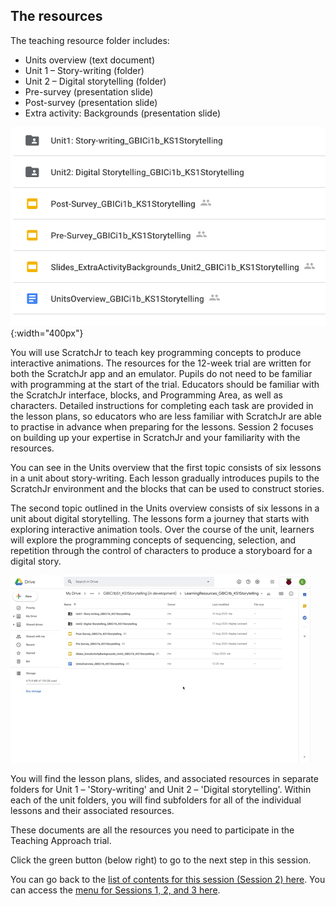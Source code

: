 ## The resources

The teaching resource folder includes:
+ Units overview (text document)
+ Unit 1 – Story-writing (folder)
+ Unit 2 – Digital storytelling (folder)
+ Pre-survey (presentation slide)
+ Post-survey (presentation slide)
+ Extra activity: Backgrounds (presentation slide)

![Unit Overview on screen and scroll](images/ks1storytelling-AccessMainFolder.png){:width="400px"}

You will use ScratchJr to teach key programming concepts to produce interactive animations. The resources for the 12-week trial are written for both the ScratchJr app and an emulator. Pupils do not need to be familiar with programming at the start of the trial. Educators should be familiar with the ScratchJr interface, blocks, and Programming Area, as well as characters. Detailed instructions for completing each task are provided in the lesson plans, so educators who are less familiar with ScratchJr are able to practise in advance when preparing for the lessons. Session 2 focuses on building up your expertise in ScratchJr and your familiarity with the resources.

You can see in the Units overview that the first topic consists of six lessons in a unit about story-writing. Each lesson gradually introduces pupils to the ScratchJr environment and the blocks that can be used to construct stories.

The second topic outlined in the Units overview consists of six lessons in a unit about digital storytelling. The lessons form a journey that starts with exploring interactive animation tools. Over the course of the unit, learners will explore the programming concepts of sequencing, selection, and repetition through the control of characters to produce a storyboard for a digital story.

![Lesson Folders on screen and rest cursor on each folder](images/ks1storytelling-LessonFolderAccess.gif)

You will find the lesson plans, slides, and associated resources in separate folders for Unit 1 – 'Story-writing' and Unit 2 – 'Digital storytelling'. Within each of the unit folders, you will find subfolders for all of the individual lessons and their associated resources.

These documents are all the resources you need to participate in the Teaching Approach trial.

Click the green button (below right) to go to the next step in this session.

You can go back to the [list of contents for this session (Session 2) here](https://projects.raspberrypi.org/en/projects/KS1StorytellingTraining_Session2_GBICi1b). 
You can access the [menu for Sessions 1, 2, and 3 here](https://projects.raspberrypi.org/en/pathways/ks1-storytellingtraining-gbici1b).
